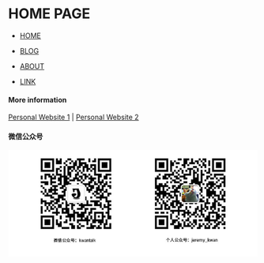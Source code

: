 HOME PAGE
===

* [HOME](/)

* [BLOG](blog)

* [ABOUT](about)

* [LINK](link)


#### More information ####

[Personal Website 1](http://22gether.com) | [Personal Website 2](http://guanbaby.com)

#### 微信公众号 ####
![公众号](imgs/gongzgonghao.jpg)